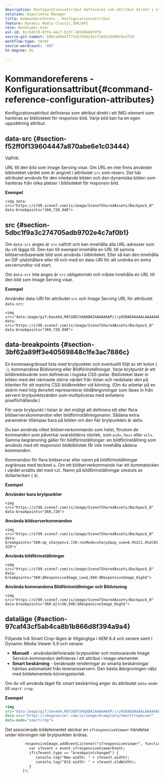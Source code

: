 ```yaml
---
description: Konfigurationsattribut definieras som attribut direkt i ett IMG-element som hanteras av biblioteket för responsiv bild. Varje bild kan ha en egen uppsättning attribut.
solution: Experience Manager
title: Kommandoreferens - Konfigurationsattribut
feature: Dynamic Media Classic,SDK/API
role: Developer,User
exl-id: 8cc645f8-03fe-4ac7-b23f-36536b60fdf6
source-git-commit: b89ca96947f751b750623e1f18d2a5d86f0cd759
workflow-type: tm+mt
source-wordcount: '497'
ht-degree: 0%

---
```


# Kommandoreferens - Konfigurationsattribut{#command-reference-configuration-attributes}

Konfigurationsattribut definieras som attribut direkt i ett IMG-element som hanteras av biblioteket för responsiv bild. Varje bild kan ha en egen uppsättning attribut.

## data-src {#section-f52ff0f139604447a870abe6e1c03444}

Valfritt.

URL till den bild som Image Serving visar. Om URL:en inte finns använder biblioteket värdet som är angivet i attributet `src` som reserv. Det här attributet används för den inledande bilden och den dynamiska bilden som hanteras från olika platser i biblioteket för responsiv bild.

**Exempel**

```
<img data-src="https://s7d9.scene7.com/is/image/Scene7SharedAssets/Backpack_B" data-breakpoints="360,720,940">
```

## src {#section-5dbc1f9a3c274705adb9702e4c7af0b1}

Om `data-src` anges är `src` valfritt och kan innehålla alla URL-adresser som du vill lägga till. Den kan till exempel innehålla en URL till samma bildserverbaserade bild som används i biblioteket. Eller så kan den innehålla en GIF-platshållare eller till och med en data-URI för att undvika en extra serverrundtur vid start.

Om `data-src` inte anges är `src` obligatoriskt och måste innehålla en URL till den bild som Image Serving visar.

**Exempel**

Använder data-URI för attributet `src` och Image Serving URL för attributet `data-src`:

```
<img src="data:image/gif;base64,R0lGODlhAQABAIAAAAAAAP///yH5BAEAAAAALAAAAAABAAEAAAIBRAA7" data-src="https://s7d9.scene7.com/is/image/Scene7SharedAssets/Backpack_B" data-breakpoints="360,720,940">
```

## data-breakpoints {#section-3bf62a89ff3e40569848c1fe3ac7886c}

En kommaavgränsad lista med brytpunkter och eventuellt följt av ett kolon ( `:`), kommandona Bildvisning eller Bildförinställningar. Varje brytpunkt är ett bildbreddsvärde som definieras i logiska CSS-pixlar. Biblioteket läser in bilden med det närmaste större värdet från listan och nedskalar den på klienten för att matcha CSS-bildbredden vid körning. (Om du arbetar på en skärm med hög densitet representerar bildåtergivningar som läses in från servern brytpunktsvärden som multipliceras med enhetens pixelförhållande.)

För varje brytpunkt i listan är det möjligt att definiera ett eller flera bildserverskommandon eller bildförinställningsnamn. Sådana extra parametrar tillämpas bara på bilden om den här brytpunkten är aktiv.

Du kan använda vilket bildserverkommando som helst, förutom de kommandon som påverkar svarsbildens storlek, som `wid=`, `hei=` eller `scl=`. Samma begränsning gäller för bildförinställningar: en bildförinställning som används med ett responsivt bildbibliotek får inte innehålla sådana kommandon.

Kommandon för flera bildservrar eller namn på bildförinställningar avgränsas med tecknet `&`. Om ett bildserverkommando har ett kommatecken i värdet ersätts det med `%2C`. Namn på bildförinställningar omsluts av dollartecken ( `$`).

**Exempel**

**Använder bara brytpunkter**

`<img src="https://s7d9.scene7.com/is/image/Scene7SharedAssets/Backpack_B" data-breakpoints="360,720">`

**Använda bildserverkommandon**

`<img src="https://s7d9.scene7.com/is/image/Scene7SharedAssets/Backpack_B" data-breakpoints="360:op_sharpen=1,720:resMode=sharp2&op_usm=0.9%2C1.0%2C8%2C0">`

**Använda bildförinställningar**

`<img src="https://s7d9.scene7.com/is/image/Scene7SharedAssets/Backpack_B" data-breakpoints="360:$ResponsiveImage_Low$,940:$ResponsiveImage_High$">`

**Använda kommandona Bildförinställningar och Bildvisning**

`<img src="https://s7d9.scene7.com/is/image/Scene7SharedAssets/Backpack_B" data-breakpoints="360:qlt=50,940:$ResponsiveImage_High$">`

## dataläge {#section-97caf43cf5ab4ca8b1b866d8f394a9a4}

Följande två Smart Crop-lägen är tillgängliga i AEM 6.4 och senare samt i Dynamic Media Viewer 5.9 och senare:

* **Manuell** - användardefinierade brytpunkter och motsvarande Image Service-kommandon definieras i ett attribut i image-elementet.
* **Smart beskärning** - beräknade renderingar av smarta beskärningar hämtas automatiskt från leveransservern. Den bästa återgivningen väljs med bildelementets körningsstorlek.

Om du vill använda läget för smart beskärning anger du attributet `data-mode` till `smart crop`.

**Exempel**

```html {.line-numbers}
<img 
src="data:image/gif;base64,R0lGODlhAQABAIAAAAAAAP///yH5BAEAAAAALAAAAAABAAEAAAIBRAA7" 
data-src="https://imageserver.com/is/image/ExampleCo/SmartCropAsset" 
data-mode="smartcrop">
```

Det associerade bildelementet skickar en `s7responsiveViewer`-händelse under körningen när brytpunkten ändras.

```html {.line-numbers}
         responsiveImage.addEventListener("s7responsiveViewer", function (event) { 
           var s7event = event.s7responsiveViewerEvent; 
           if(s7event.type == "breakpointchanged") { 
              console.log("New width: " + s7event.width); 
              console.log("Old width: " + s7event.oldWidth); 
           } 
        });
```
